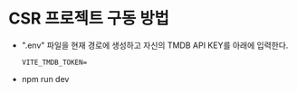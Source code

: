 # CSR 프로젝트 구동 방법

- ".env" 파일을 현재 경로에 생성하고 자신의 TMDB API KEY를 아래에 입력한다.
  ```
  VITE_TMDB_TOKEN=
  ```
- npm run dev
